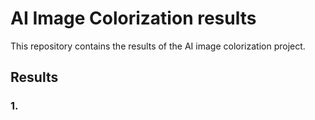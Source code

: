 # AI Image Colorization results

This repository contains the results of the AI image colorization project.

## Results

### 1. 

